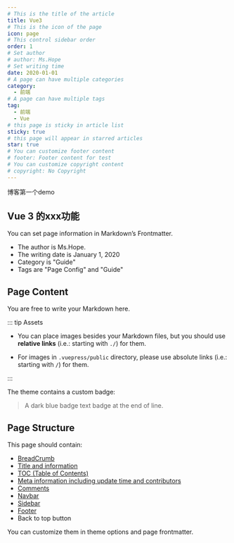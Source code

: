 ```yaml
---
# This is the title of the article
title: Vue3
# This is the icon of the page
icon: page
# This control sidebar order
order: 1
# Set author
# author: Ms.Hope
# Set writing time
date: 2020-01-01
# A page can have multiple categories
category:
  - 前端
# A page can have multiple tags
tag:
  - 前端
  - Vue
# this page is sticky in article list
sticky: true
# this page will appear in starred articles
star: true
# You can customize footer content
# footer: Footer content for test
# You can customize copyright content
# copyright: No Copyright
---
```


博客第一个demo

<!-- more -->

## Vue 3 的xxx功能

You can set page information in Markdown’s Frontmatter.

- The author is Ms.Hope.
- The writing date is January 1, 2020
- Category is "Guide"
- Tags are "Page Config" and "Guide"

## Page Content

You are free to write your Markdown here.

::: tip Assets

- You can place images besides your Markdown files, but you should use **relative links** (i.e.: starting with `./`) for them.

- For images in `.vuepress/public` directory, please use absolute links (i.e.: starting with `/`) for them.

:::

The theme contains a custom badge:

> A dark blue badge text badge at the end of line. <Badge text="Badge text" color="#242378" />

## Page Structure

This page should contain:

- [BreadCrumb](https://theme-hope.vuejs.press/guide/layout/breadcrumb.html)
- [Title and information](https://theme-hope.vuejs.press/guide/feature/page-info.html)
- [TOC (Table of Contents)](https://theme-hope.vuejs.press/guide/layout/page.html#header-list)
- [Meta information including update time and contributors](https://theme-hope.vuejs.press/guide/feature/meta.html)
- [Comments](https://theme-hope.vuejs.press/guide/feature/comment.html)
- [Navbar](https://theme-hope.vuejs.press/guide/layout/navbar.html)
- [Sidebar](https://theme-hope.vuejs.press/guide/layout/sidebar.html)
- [Footer](https://theme-hope.vuejs.press/guide/layout/footer.html)
- Back to top button

You can customize them in theme options and page frontmatter.
